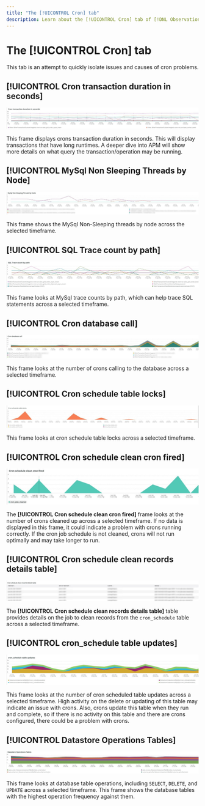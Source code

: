 ```yaml
---
title: "The [!UICONTROL Cron] tab"
description: Learn about the [!UICONTROL Cron] tab of [!DNL Observation for Adobe Commerce].
---
```

# The [!UICONTROL Cron] tab

This tab is an attempt to quickly isolate issues and causes of cron problems.

## [!UICONTROL Cron transaction duration in seconds]

![Cron transaction duration in seconds](../../assets/tools/observation-for-adobe-commerce/cron-tab-1.jpg)

This frame displays crons transaction duration in seconds. This will display transactions that have long runtimes. A deeper dive into APM will show more details on what query the transaction/operation may be running.

## [!UICONTROL MySql Non Sleeping Threads by Node]

![MySql Non Sleeping Threads by Node](../../assets/tools/observation-for-adobe-commerce/cron-tab-2.jpg)

This frame shows the MySql Non-Sleeping threads by node across the selected timeframe.

## [!UICONTROL SQL Trace count by path]

![SQL Trace count by path](../../assets/tools/observation-for-adobe-commerce/cron-tab-3.jpg)

This frame looks at MySql trace counts by path, which can help trace SQL statements across a selected timeframe.

## [!UICONTROL Cron database call]

![Cron database call](../../assets/tools/observation-for-adobe-commerce/cron-tab-4.jpg)

This frame looks at the number of crons calling to the database across a selected timeframe.

## [!UICONTROL Cron schedule table locks]

![Cron schedule table locks](../../assets/tools/observation-for-adobe-commerce/cron-tab-5.jpg)

This frame looks at cron schedule table locks across a selected timeframe.

## [!UICONTROL Cron schedule clean cron fired]

![Cron schedule table locks](../../assets/tools/observation-for-adobe-commerce/cron-tab-6.jpg)

The **[!UICONTROL Cron schedule clean cron fired]** frame looks at the number of crons cleaned up across a selected timeframe. If no data is displayed in this frame, it could indicate a problem with crons running correctly. If the cron job schedule is not cleaned, crons will not run optimally and may take longer to run.

## [!UICONTROL Cron schedule clean records details table]

![Cron schedule clean records details table](../../assets/tools/observation-for-adobe-commerce/cron-tab-7.jpg)

The **[!UICONTROL Cron schedule clean records details table]** table provides details on the job to clean records from the `cron_schedule` table across a selected timeframe.

## [!UICONTROL cron_schedule table updates]

![cron_schedule table updates](../../assets/tools/observation-for-adobe-commerce/cron-tab-8.jpg)

This frame looks at the number of cron scheduled table updates across a selected timeframe. High activity on the delete or updating of this table may indicate an issue with crons. Also, crons update this table when they run and complete, so if there is no activity on this table and there are crons configured, there could be a problem with crons.

## [!UICONTROL Datastore Operations Tables]

![Datastore Operations Tables](../../assets/tools/observation-for-adobe-commerce/cron-tab-9.jpg)

This frame looks at database table operations, including `SELECT`, `DELETE`, and `UPDATE` across a selected timeframe. This frame shows the database tables with the highest operation frequency against them.
